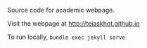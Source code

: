 Source code for academic webpage.

Visit the webpage at <a href="http://tejaskhot.github.io">http://tejaskhot.github.io</a>

To run locally, `bundle exec jekyll serve`